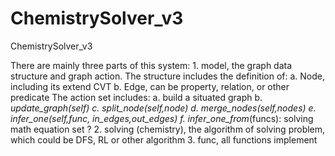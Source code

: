 # ChemistrySolver_v3
ChemistrySolver_v3

There are mainly three parts of this system:
    1. model, the graph data structure and graph action.
        The structure includes the definition of:
            a. Node, including its extend CVT
            b. Edge, can be property, relation, or other predicate
        The action set includes:
            a. build a situated graph
            b. _update_graph(self)
            c. split_node(self,node)
            d. merge_nodes(self,nodes)
            e. infer_one(self,func, in_edges,out_edges)
            f. infer_one_from_(funcs): solving math equation set ?
    2. solving (chemistry), the algorithm of solving problem, which could be DFS, RL or other algorithm
    3. func, all functions implement